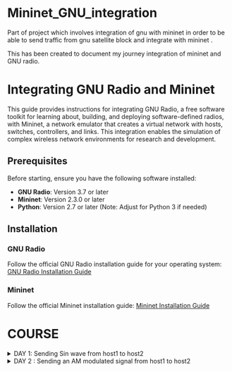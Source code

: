 # Mininet_GNU_integration
Part of project which involves integration of gnu with mininet in order to be able to send traffic from gnu satellite block and integrate with mininet .


This has been created to document my journey integration of mininet and GNU radio.

# Integrating GNU Radio and Mininet

This guide provides instructions for integrating GNU Radio, a free software toolkit for learning about, building, and deploying software-defined radios, with Mininet, a network emulator that creates a virtual network with hosts, switches, controllers, and links. This integration enables the simulation of complex wireless network environments for research and development.

## Prerequisites

Before starting, ensure you have the following software installed:

- **GNU Radio**: Version 3.7 or later
- **Mininet**: Version 2.3.0 or later
- **Python**: Version 2.7 or later (Note: Adjust for Python 3 if needed)

## Installation

### GNU Radio

Follow the official GNU Radio installation guide for your operating system: [GNU Radio Installation Guide](https://wiki.gnuradio.org/index.php/InstallingGR)

### Mininet

Follow the official Mininet installation guide: [Mininet Installation Guide](http://mininet.org/download/)


# COURSE 
<details>
<summary>DAY 1: Sending Sin wave from host1 to host2</summary>
<br>


## Creating a GNU FlowGraph

In order to send a sine wave from GNU radio using mininet we have to follow certain steps. Firstly we have to create a GNU Flowgraph as below

![image](https://github.com/user-attachments/assets/58b0f9a3-a39e-4f6f-b837-5082cfc445bb)
This will be our reciever , let us name it tcp_recieve 


![image](https://github.com/user-attachments/assets/135074b0-914b-407f-9252-fdfe2edf4818)
This will be our transmitter, let us name it tcp_sin_send


Note: change the ip address of the Tcp source and sink to 10.0.0.2 before starting.

## Running mininet

Create a simple SDN Topology with 2 switches, 2 hosts and a pox controller in mininet and run mininet. Run the Pox controller and ensure we are able to ping H1 and H2 and vice-versa.


Open H1 and H2 using a tool like Xterm.

Run the "tcp_recieve.py" in H2 terminal and ensure we get the following output message

![image](https://github.com/user-attachments/assets/3f7722f1-e4d7-4569-ba6b-93f94b3b4036)


Now run the "tcp_sin_send" in H1 terminal and ensure we are able to see the sin signal.

![image](https://github.com/user-attachments/assets/613fe9b7-32d5-419d-aca3-715f394d8480)


If the above messages show, this means the transmitter and reciever have connected and the sine signal can be transmitted.

output will look like this:

![image](https://github.com/user-attachments/assets/4bad376f-3c9e-450b-ae13-9c1df2e7a1b2)





</details>
<details>
<summary>DAY 2 : Sending an AM modulated signal from host1 to host2 </summary>
<br>
